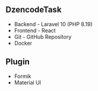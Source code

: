 ## DzencodeTask

- Backend - Laravel 10 (PHP 8.19)
- Frontend - React
- Git - GitHub Repository
- Docker

## Plugin

- Formik
- Material UI